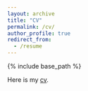 ```yaml
---
layout: archive
title: "CV"
permalink: /cv/
author_profile: true
redirect_from:
  - /resume
---
```


{% include base_path %}

Here is my [cv](https://ryzhu.github.io/files/cv.pdf).
